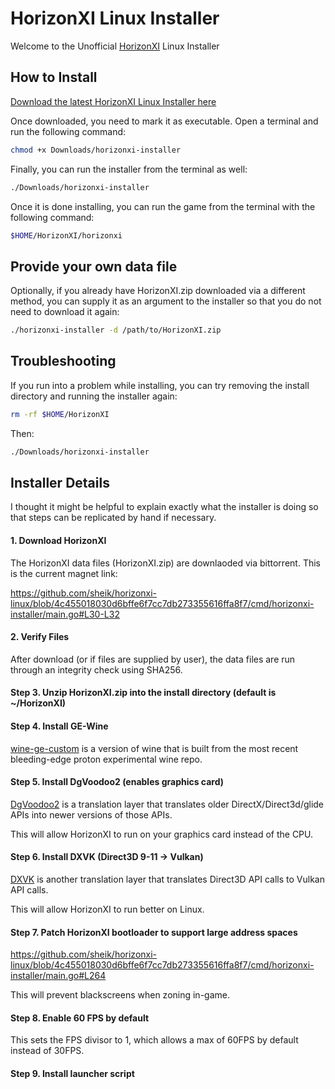 # HorizonXI Linux Installer

Welcome to the Unofficial [HorizonXI](https://horizonxi.com) Linux Installer

## How to Install

[Download the latest HorizonXI Linux Installer here](https://github.com/sheik/horizonxi-linux/releases/download/v0.0.4/horizonxi-installer)

Once downloaded, you need to mark it as executable. Open a terminal and run the following command:

```bash
chmod +x Downloads/horizonxi-installer
```

Finally, you can run the installer from the terminal as well:

```bash
./Downloads/horizonxi-installer
```

Once it is done installing, you can run the game from the terminal with the following command:

```bash
$HOME/HorizonXI/horizonxi
```

## Provide your own data file

Optionally, if you already have HorizonXI.zip downloaded via a different method, you can supply it as an argument to the
installer so that you do not need to download it again:

```bash
./horizonxi-installer -d /path/to/HorizonXI.zip
```

## Troubleshooting

If you run into a problem while installing, you can try removing the install directory and running the installer again:

```bash
rm -rf $HOME/HorizonXI
```

Then:

```bash
./Downloads/horizonxi-installer
```

## Installer Details

I thought it might be helpful to explain exactly what the installer is doing so that steps can be replicated by hand if necessary.

#### 1. Download HorizonXI

The HorizonXI data files (HorizonXI.zip) are downlaoded via bittorrent. This is the current magnet link:

https://github.com/sheik/horizonxi-linux/blob/4c455018030d6bffe6f7cc7db273355616ffa8f7/cmd/horizonxi-installer/main.go#L30-L32

#### 2. Verify Files

After download (or if files are supplied by user), the data files are run through an integrity check using SHA256.

#### Step 3. Unzip HorizonXI.zip into the install directory (default is ~/HorizonXI)

#### Step 4. Install GE-Wine

[wine-ge-custom](https://github.com/GloriousEggroll/wine-ge-custom) is a version of wine that is built from the most
recent bleeding-edge proton experimental wine repo.

#### Step 5. Install DgVoodoo2 (enables graphics card)

[DgVoodoo2](http://dege.freeweb.hu/dgVoodoo2/dgVoodoo2/) is a translation layer that translates older
DirectX/Direct3d/glide APIs into newer versions of those APIs.

This will allow HorizonXI to run on your graphics card instead of the CPU.

#### Step 6. Install DXVK (Direct3D 9-11 -> Vulkan)

[DXVK](https://github.com/doitsujin/dxvk) is another translation layer that translates Direct3D API calls to Vulkan API calls.

This will allow HorizonXI to run better on Linux.

#### Step 7. Patch HorizonXI bootloader to support large address spaces

https://github.com/sheik/horizonxi-linux/blob/4c455018030d6bffe6f7cc7db273355616ffa8f7/cmd/horizonxi-installer/main.go#L264

This will prevent blackscreens when zoning in-game.

#### Step 8. Enable 60 FPS by default

This sets the FPS divisor to 1, which allows a max of 60FPS by default instead of 30FPS.

#### Step 9. Install launcher script



